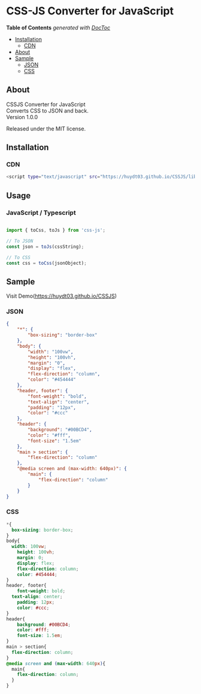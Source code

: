 
# CSS-JS Converter for JavaScript

<!-- START doctoc generated TOC please keep comment here to allow auto update -->
<!-- DON'T EDIT THIS SECTION, INSTEAD RE-RUN doctoc TO UPDATE -->
**Table of Contents**  *generated with [DocToc](https://github.com/thlorenz/doctoc)*

- [Installation](#installation)
  - [CDN](#cdn)
- [About](#about)
- [Sample](#sample)
  - [JSON](#json)
  - [CSS](#css)

<!-- END doctoc generated TOC please keep comment here to allow auto update -->

## About

CSSJS Converter for JavaScript  
Converts CSS to JSON and back.  
Version 1.0.0

Released under the MIT license.

## Installation

### CDN

```bash
<script type="text/javascript" src="https://huydt03.github.io/CSSJS/libs/css-js.js"></script>
```

## Usage

### JavaScript / Typescript

```typescript

import { toCss, toJs } from 'css-js';

// To JSON
const json = toJs(cssString);

// To CSS
const css = toCss(jsonObject);
```

## Sample

Visit Demo(https://huydt03.github.io/CSSJS)

### JSON

```json
{
    "*": {
        "box-sizing": "border-box"
    },
    "body": {
        "width": "100vw",
        "height": "100vh",
        "margin": "0",
        "display": "flex",
        "flex-direction": "column",
        "color": "#454444"
    },
    "header, footer": {
        "font-weight": "bold",
        "text-align": "center",
        "padding": "12px",
        "color": "#ccc"
    },
    "header": {
        "background": "#00BCD4",
        "color": "#fff",
        "font-size": "1.5em"
    },
    "main > section": {
        "flex-direction": "column"
    },
    "@media screen and (max-width: 640px)": {
        "main": {
            "flex-direction": "column"
        }
    }
}
```

### CSS

```css
*{
  box-sizing: border-box;
}
body{
  width: 100vw;
    height: 100vh;
    margin: 0;
    display: flex;
    flex-direction: column;
    color: #454444;
}
header, footer{
    font-weight: bold;
  text-align: center;
    padding: 12px;
    color: #ccc;
}
header{
    background: #00BCD4;
    color: #fff;
    font-size: 1.5em;
}
main > section{
  flex-direction: column;
}
@media screen and (max-width: 640px){
  main{
    flex-direction: column;
  }
}
```